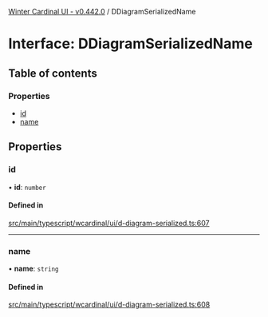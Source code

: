 [Winter Cardinal UI - v0.442.0](../index.md) / DDiagramSerializedName

# Interface: DDiagramSerializedName

## Table of contents

### Properties

- [id](DDiagramSerializedName.md#id)
- [name](DDiagramSerializedName.md#name)

## Properties

### id

• **id**: `number`

#### Defined in

[src/main/typescript/wcardinal/ui/d-diagram-serialized.ts:607](https://github.com/winter-cardinal/winter-cardinal-ui/blob/v0.442.0/src/main/typescript/wcardinal/ui/d-diagram-serialized.ts#L607)

___

### name

• **name**: `string`

#### Defined in

[src/main/typescript/wcardinal/ui/d-diagram-serialized.ts:608](https://github.com/winter-cardinal/winter-cardinal-ui/blob/v0.442.0/src/main/typescript/wcardinal/ui/d-diagram-serialized.ts#L608)
